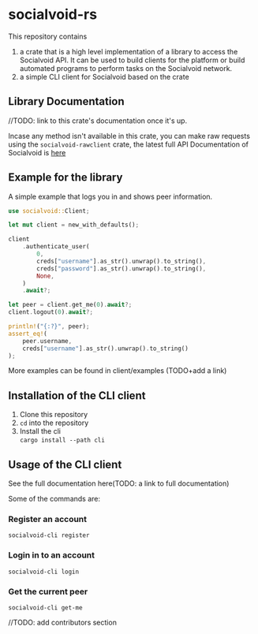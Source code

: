# socialvoid-rs

This repository contains
1. a crate that is a high level implementation of a library to access the Socialvoid API. It can be used to build clients for the platform or build automated programs to perform tasks on the Socialvoid network.
2. a simple CLI client for Socialvoid based on the crate

## Library Documentation

//TODO: link to this crate's documentation once it's up.

Incase any method isn't available in this crate, you can make raw requests using the `socialvoid-rawclient` crate, the latest full API Documentation of Socialvoid is [here](https://github.com/intellivoid/Socialvoid-Standard-Documentation)

## Example for the library

A simple example that logs you in and shows peer information.
```rust
use socialvoid::Client;

let mut client = new_with_defaults();

client
    .authenticate_user(
        0,
        creds["username"].as_str().unwrap().to_string(),
        creds["password"].as_str().unwrap().to_string(),
        None,
    )
    .await?;

let peer = client.get_me(0).await?;
client.logout(0).await?;

println!("{:?}", peer);
assert_eq!(
    peer.username,
    creds["username"].as_str().unwrap().to_string()
);

```
More examples can be found in client/examples (TODO+add a link)

## Installation of the CLI client
1. Clone this repository
2. `cd` into the repository
3. Install the cli   
`cargo install --path cli`

## Usage of the CLI client
See the full documentation here(TODO: a link to full documentation)

Some of the commands are:
### Register an account
`socialvoid-cli register`
### Login in to an account
`socialvoid-cli login`
### Get the current peer
`socialvoid-cli get-me`

//TODO: add contributors section